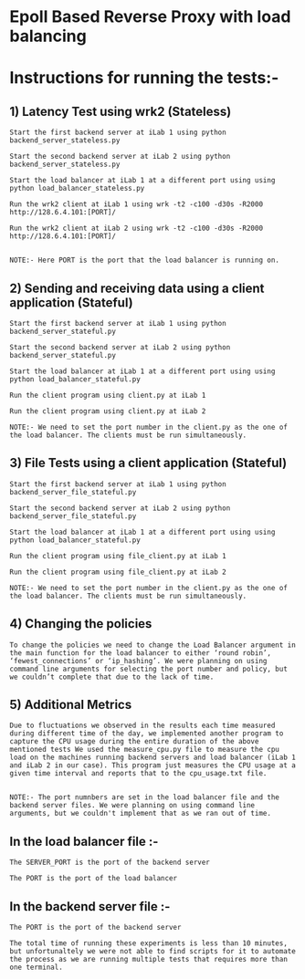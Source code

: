 # Epoll Based Reverse Proxy with load balancing

# Instructions for running the tests:-

## 1) Latency Test using wrk2 (Stateless)

    Start the first backend server at iLab 1 using python backend_server_stateless.py

    Start the second backend server at iLab 2 using python backend_server_stateless.py

    Start the load balancer at iLab 1 at a different port using using python load_balancer_stateless.py

    Run the wrk2 client at iLab 1 using wrk -t2 -c100 -d30s -R2000 http://128.6.4.101:[PORT]/

    Run the wrk2 client at iLab 2 using wrk -t2 -c100 -d30s -R2000 http://128.6.4.101:[PORT]/


    NOTE:- Here PORT is the port that the load balancer is running on.


## 2) Sending and receiving data using a client application (Stateful)

    Start the first backend server at iLab 1 using python backend_server_stateful.py

    Start the second backend server at iLab 2 using python backend_server_stateful.py

    Start the load balancer at iLab 1 at a different port using using python load_balancer_stateful.py

    Run the client program using client.py at iLab 1 

    Run the client program using client.py at iLab 2

    NOTE:- We need to set the port number in the client.py as the one of the load balancer. The clients must be run simultaneously.


## 3) File Tests using a client application (Stateful)

    Start the first backend server at iLab 1 using python backend_server_file_stateful.py

    Start the second backend server at iLab 2 using python backend_server_file_stateful.py

    Start the load balancer at iLab 1 at a different port using using python load_balancer_stateful.py

    Run the client program using file_client.py at iLab 1 

    Run the client program using file_client.py at iLab 2
    
    NOTE:- We need to set the port number in the client.py as the one of the load balancer. The clients must be run simultaneously.


## 4) Changing the policies

    To change the policies we need to change the Load Balancer argument in the main function for the load balancer to either ‘round robin’,       ‘fewest_connections’ or ‘ip_hashing’. We were planning on using command line arguments for selecting the port number and policy, but we couldn’t complete that due to the lack of time.


## 5) Additional Metrics

    Due to fluctuations we observed in the results each time measured during different time of the day, we implemented another program to capture the CPU usage during the entire duration of the above mentioned tests We used the measure_cpu.py file to measure the cpu load on the machines running backend servers and load balancer (iLab 1 and iLab 2 in our case). This program just measures the CPU usage at a given time interval and reports that to the cpu_usage.txt file.


    NOTE:- The port numnbers are set in the load balancer file and the backend server files. We were planning on using command line arguments, but we couldn't implement that as we ran out of time.

## In the load balancer file :-

    The SERVER_PORT is the port of the backend server

    The PORT is the port of the load balancer


## In the backend server file :- 

    The PORT is the port of the backend server

    The total time of running these experiments is less than 10 minutes, but unfortunaltely we were not able to find scripts for it to automate the process as we are running multiple tests that requires more than one terminal.
